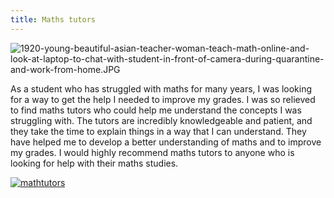 ```yaml
---
title: Maths tutors
---
```


![1920-young-beautiful-asian-teacher-woman-teach-math-online-and-look-at-laptop-to-chat-with-student-in-front-of-camera-during-quarantine-and-work-from-home.JPG](/1920-young-beautiful-asian-teacher-woman-teach-math-online-and-look-at-laptop-to-chat-with-student-in-front-of-camera-during-quarantine-and-work-from-home.jpg)

As a student who has struggled with maths for many years, I was looking for a way to get the help I needed to improve my grades. I was so relieved to find maths tutors who could help me understand the concepts I was struggling with. The tutors are incredibly knowledgeable and patient, and they take the time to explain things in a way that I can understand. They have helped me to develop a better understanding of maths and to improve my grades. I would highly recommend maths tutors to anyone who is looking for help with their maths studies.

[![mathtutors](<https://dabuttonfactory.com/button.png?t=CHECK+SERVICE&f=Noto+Sans-Bold&ts=26&tc=fff&hp=45&vp=20&c=11&bgt=unicolored&bgc=4bd42f>)](<https://www.bark.com/?a_aid=5d2d0e83cdc3>)